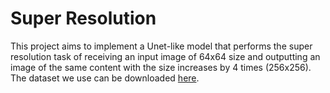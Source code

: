 # Super Resolution

 This project aims to implement a Unet-like model that performs the super resolution task of receiving an input image of 64x64 size and outputting an image of the same content with the size increases by 4 times (256x256). The dataset we use can be downloaded [here](https://drive.google.com/file/d/17NiVpVxpkvbc2WDvz1VP0sos6NdbPjLE/view?usp=sharing). 

 

